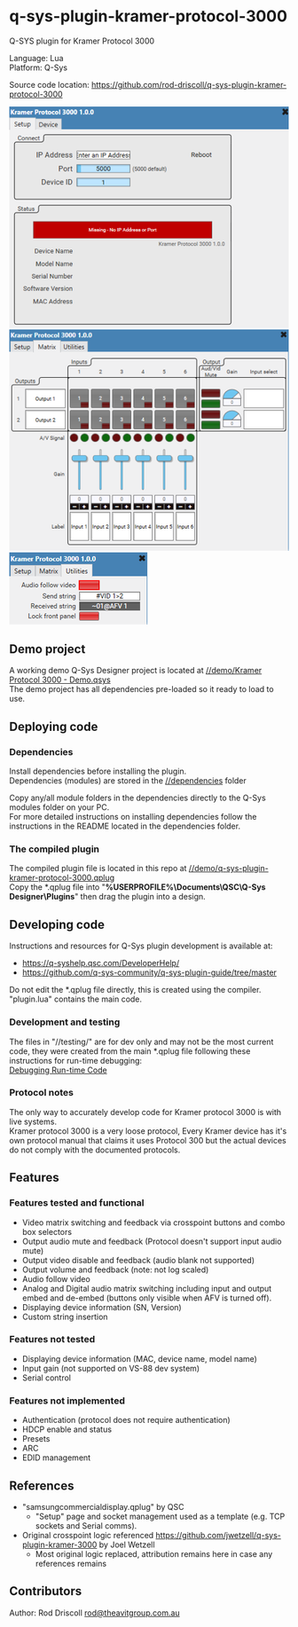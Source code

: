 # q-sys-plugin-kramer-protocol-3000

Q-SYS plugin for Kramer Protocol 3000

Language: Lua\
Platform: Q-Sys

Source code location: <https://github.com/rod-driscoll/q-sys-plugin-kramer-protocol-3000>

![Settings tab](https://github.com/rod-driscoll/q-sys-plugin-kramer-protocol-3000/blob/main/content/images/ui-tab-settings.png)\
![Matrix switcher tab](https://github.com/rod-driscoll/q-sys-plugin-kramer-protocol-3000/blob/main/content/images/ui-tab-matrix-switcher.png)\
![Utilities tab](https://github.com/rod-driscoll/q-sys-plugin-kramer-protocol-3000/blob/main/content/images/ui-tab-utilities.png)

## Demo project

A working demo Q-Sys Designer project is located at [//demo/Kramer Protocol 3000 - Demo.qsys](https://github.com/rod-driscoll/q-sys-plugin-kramer-protocol-3000/blob/main/demo/Kramer%20Protocol%203000%20-%20DEV.qsys)\
The demo project has all dependencies pre-loaded so it ready to load to use.

## Deploying code

### Dependencies

Install dependencies before installing the plugin.\
Dependencies (modules) are stored in the [//dependencies](https://github.com/rod-driscoll/q-sys-plugin-kramer-protocol-3000/blob/main/dependencies/) folder

Copy any/all module folders in the dependencies directly to the Q-Sys modules folder on your PC.\
For more detailed instructions on installing dependencies follow the instructions in the README located in the dependencies folder.

### The compiled plugin

The compiled plugin file is located in this repo at [//demo/q-sys-plugin-kramer-protocol-3000.qplug](https://github.com/rod-driscoll/q-sys-plugin-kramer-protocol-3000/blob/main/demo/q-sys-plugin-kramer-protocol-3000.qplug)\
Copy the *.qplug file into "**%USERPROFILE%\Documents\QSC\Q-Sys Designer\Plugins**" then drag the plugin into a design.

## Developing code

Instructions and resources for Q-Sys plugin development is available at:

* <https://q-syshelp.qsc.com/DeveloperHelp/>
* <https://github.com/q-sys-community/q-sys-plugin-guide/tree/master>

Do not edit the *.qplug file directly, this is created using the compiler.
"plugin.lua" contains the main code.

### Development and testing

The files in "//testing/" are for dev only and may not be the most current code, they were created from the main *.qplug file following these instructions for run-time debugging:\
[Debugging Run-time Code](https://q-syshelp.qsc.com/DeveloperHelp/#Getting_Started/Building_a_Plugin.htm?TocPath=Getting%2520Started%257C_____3)

### Protocol notes

The only way to accurately develop code for Kramer protocol 3000 is with live systems.\
Kramer protocol 3000 is a very loose protocol, Every Kramer device has it's own protocol manual that claims it uses Protocol 300 but the actual devices do not comply with the documented protocols.

## Features

### Features tested and functional

* Video matrix switching and feedback via crosspoint buttons and combo box selectors
* Output audio mute and feedback (Protocol doesn't support input audio mute)
* Output video disable and feedback (audio blank not supported)
* Output volume and feedback (note: not log scaled)
* Audio follow video
* Analog and Digital audio matrix switching including input and output embed and de-embed (buttons only visible when AFV is turned off).
* Displaying device information (SN, Version)
* Custom string insertion
  
### Features not tested

* Displaying device information (MAC, device name, model name)
* Input gain (not supported on VS-88 dev system)
* Serial control

### Features not implemented

* Authentication (protocol does not require authentication)
* HDCP enable and status
* Presets
* ARC
* EDID management

## References

* "samsungcommercialdisplay.qplug" by QSC
  * "Setup" page and socket management used as a template (e.g. TCP sockets and Serial comms).
* Original crosspoint logic referenced <https://github.com/jwetzell/q-sys-plugin-kramer-3000> by Joel Wetzell
  * Most original logic replaced, attribution remains here in case any references remains

## Contributors

Author: Rod Driscoll <rod@theavitgroup.com.au>
